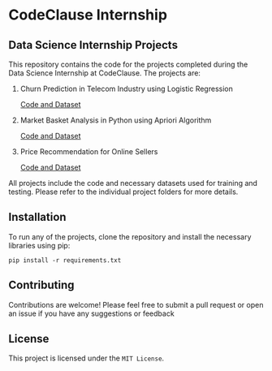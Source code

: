 # CodeClause Internship

## Data Science Internship Projects

This repository contains the code for the projects completed during the Data Science Internship at CodeClause. The projects are:
<ol>
  <li> Churn Prediction in Telecom Industry using Logistic Regression </li>
  <p><a href="https://github.com/charvijain12/CodeClause-Data-Science/tree/main/Churn%20Prediction%20in%20Telecom%20Industry%20using%20Logistic%20Regression">Code and Dataset</a></p>
  
  <li> Market Basket Analysis in Python using Apriori Algorithm </li>
  <p><a href="https://github.com/charvijain12/CodeClause-Data-Science/tree/main/Market%20Basket%20Analysis%20in%20Python%20using%20Apriori%20Algorithm">Code and Dataset</a></p>
  
  <li> Price Recommendation for Online Sellers </li>
  <p><a href="https://github.com/charvijain12/CodeClause-Data-Science/tree/main/Price%20Recommendation%20for%20Online%20Sellers">Code and Dataset</a></p>
</ol>

All projects include the code and necessary datasets used for training and testing. Please refer to the individual project folders for more details.



## Installation
To run any of the projects, clone the repository and install the necessary libraries using pip:
```
pip install -r requirements.txt
```


## Contributing
Contributions are welcome! Please feel free to submit a pull request or open an issue if you have any suggestions or feedback


## License
This project is licensed under the `MIT License`.

